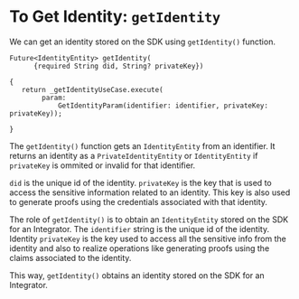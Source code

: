 # To Get Identity: `getIdentity`
 
We can get an identity stored on the SDK using `getIdentity()` function. 
 
```
Future<IdentityEntity> getIdentity(
      {required String did, String? privateKey})

{
   return _getIdentityUseCase.execute(
        param:
            GetIdentityParam(identifier: identifier, privateKey: privateKey));
 
}
```
<!--
Does "identifier" need to be replaced with "did" in the above lines of code? -->

The `getIdentity()` function gets an `IdentityEntity` from an identifier. It returns an identity as a `PrivateIdentityEntity` or `IdentityEntity` if `privateKey` is ommited or invalid for that identifier. <!-- is above sentence correct? -->

`did` is the unique id of the identity. `privateKey` is the key that is used to access the sensitive information related to an identity. This key is also used to generate proofs using the credentials associated with that identity. 
 
The role of `getIdentity()` is to obtain an `IdentityEntity` stored on the SDK for an Integrator. The `identifier` string is the unique id of the identity. Identity `privateKey` is the key used to access all the sensitive info from the identity and also to realize operations like generating proofs using the claims associated to the identity.
 
This way, `getIdentity()` obtains an identity stored on the SDK for an Integrator.
